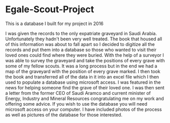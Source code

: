 # Egale-Scout-Project
This is a database I built for my project in 2016

I was given the records to the only expatriate graveyard in Saudi Arabia. Unfortunately they hadn't been very well treated. The book that housed all of this information was about to fall apart so I decided to digitize all the records and put them into a database so those who wanted to visit their loved ones could find where they were buried. With the help of a surveyor I was able to survey the graveyard and take the positions of every grave with some of my fellow scouts. It was a long process but in the end we had a map of the graveyard with the position of every grave marked. I then took the book and transferred all of the data in it into an excel file which I then used to populate a database using microsoft access. I was featured in the news for helping someone find the grave of their loved one. I was then sent a letter from the former CEO of Saudi Aramco and current minister of Energy, Industry and Mineral Resources congratulating me on my work and offering some advice. If you wish to use the database you will need microsoft access on your computer. I have included photos of the process as well as pictures of the database for those interested.
